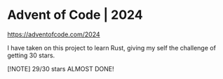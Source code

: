 # Advent of Code | 2024
https://adventofcode.com/2024

I have taken on this project to learn Rust, giving my self the challenge of getting 30 stars.

[!NOTE]
29/30 stars ALMOST DONE!
